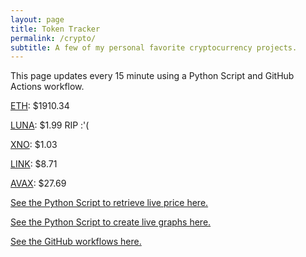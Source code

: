 ```yaml
---
layout: page
title: Token Tracker
permalink: /crypto/
subtitle: A few of my personal favorite cryptocurrency projects.
---
```


 This page updates every 15 minute using a Python Script and GitHub Actions workflow.


<!--BEGINCRYPTOINPUT-->
[ETH](https://smfxfc.github.io/crypto/eth.html): $1910.34

[LUNA](https://smfxfc.github.io/crypto/luna.html): $1.99 RIP :'(

[XNO](https://smfxfc.github.io/crypto/xno.html): $1.03

[LINK](https://smfxfc.github.io/crypto/link.html): $8.71

[AVAX](https://smfxfc.github.io/crypto/avax.html): $27.69

<!--ENDCRYPTOINPUT-->
 
 
[See the Python Script to retrieve live price here.](https://github.com/smfxfc/smfxfc.github.io/blob/master/src/get_cryptos.py)

[See the Python Script to create live graphs here.](https://github.com/smfxfc/smfxfc.github.io/blob/master/src/graph_crypto.py)

[See the GitHub workflows here.](https://github.com/smfxfc/smfxfc.github.io/blob/master/.github/workflows/)
